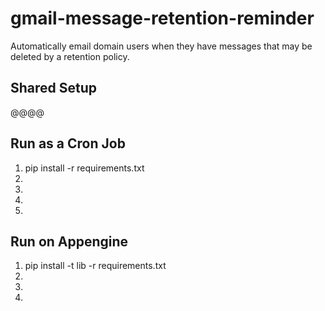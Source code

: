 # gmail-message-retention-reminder
Automatically email domain users when they have messages that may be deleted by a retention policy.

## Shared Setup

@@@@


## Run as a Cron Job

1. pip install -r requirements.txt
2.
3.
4.
5.


## Run on Appengine

1. pip install -t lib -r requirements.txt
2.
3.
4.